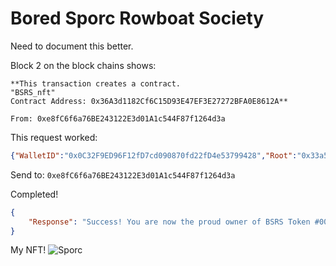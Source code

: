 # Bored Sporc Rowboat Society

Need to document this better.


Block 2 on the block chains shows:

```
**This transaction creates a contract.  
"BSRS_nft"  
Contract Address: 0x36A3d1182Cf6C15D93E47EF3E27272BFA0E8612A**

From: 0xe8fC6f6a76BE243122E3d01A1c544F87f1264d3a
```

This request worked:

```json
{"WalletID":"0x0C32F9ED96F12fD7cd090870fd22fD4e53799428","Root":"0x33a523bd20240f2326a531ab9d9c70cd7f8c4d79e44f67134d6e8bfac19c4268","Proof":"0xbfba24158ac5ad568c56bf07fef5f0c702348b24bf5415ff974bac62d9125b2f","Validate":"true","Session":"18f3fea6-dbd9-4e48-9d7e-01ae8d30d94b"}
```

Send to: `0xe8fC6f6a76BE243122E3d01A1c544F87f1264d3a`

Completed!

```json
{
	"Response": "Success! You are now the proud owner of BSRS Token #000255. You can find more information at https://boredsporcrowboatsociety.com/TOKENS/BSRS255, or check it out in the gallery!<br>Transaction: 0x63e34e691030a64222605424db88bf8b955f0b856f9f29cd7a2cc6f405c24a36, Block: 74058<br><br>Remember: Just like we planned, tell everyone you know to <u><em>BUY A BoredSporc</em></u>.<br>When general sales start, and the humans start buying them up, the prices will skyrocket, and we all sell at once!<br><br>The market will tank, but we'll all be rich!!!"
}
```

My NFT!
![Sporc](/img/burning/BSRS255.png)